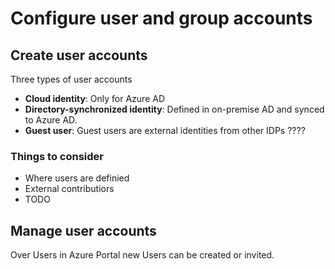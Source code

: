 # Configure user and group accounts

## Create user accounts

Three types of user accounts

* **Cloud identity**: Only for Azure AD
* **Directory-synchronized identity**: Defined in on-premise AD and synced to Azure AD.
* **Guest user**: Guest users are external identities from other IDPs  ????

### Things to consider

* Where users are definied
* External contributiors
* TODO



## Manage user accounts

Over Users in Azure Portal new Users can be created or invited.

